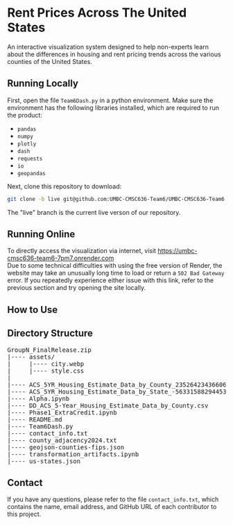 # Rent Prices Across The United States

An interactive visualization system designed to help non-experts learn about the differences in housing and rent pricing trends across the various counties of the United States.

## Running Locally

First, open the file `Team6Dash.py` in a python environment. Make sure the environment has the following libraries installed, which are required to run the product:
- `pandas`
- `numpy`
- `plotly`
- `dash`
- `requests`
- `io`
- `geopandas`

Next, clone this repository to download:

```bash
git clone -b live git@github.com:UMBC-CMSC636-Team6/UMBC-CMSC636-Team6
```

The "live" branch is the current live verson of our repository.

## Running Online

To directly access the visualization via internet, visit https://umbc-cmsc636-team6-7pm7.onrender.com<br>
Due to some technical difficulties with using the free version of Render, the website may take an unusually long time to load or return a `502 Bad Gateway` error. If you repeatedly experience either issue with this link, refer to the previous section and try opening the site locally.

## How to Use



## Directory Structure

<pre>
GroupN_FinalRelease.zip
|---- assets/
|     |---- city.webp
|     |---- style.css
|
|---- ACS_5YR_Housing_Estimate_Data_by_County_2352642343660635057.csv
|---- ACS_5YR_Housing_Estimate_Data_by_State_-5633158829445399210.csv
|---- Alpha.ipynb
|---- DD_ACS_5-Year_Housing_Estimate_Data_by_County.csv
|---- Phase1_ExtraCredit.ipynb
|---- README.md
|---- Team6Dash.py
|---- contact_info.txt
|---- county_adjacency2024.txt
|---- geojson-counties-fips.json
|---- transformation_artifacts.ipynb
|---- us-states.json
</pre>

## Contact
If you have any questions, please refer to the file `contact_info.txt`, which contains the name, email address, and GitHub URL of each contributor to this project.
